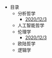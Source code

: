 - 目录
  - 分析哲学
    - [2020/12/3](/markdown/analysis/20201203/info.md)
  - 人工智能哲学
  - 伦理学
    - [2020/12/3](/markdown/ethics/20201203/info.md)
  - 欧陆哲学
  - 逻辑学

  
